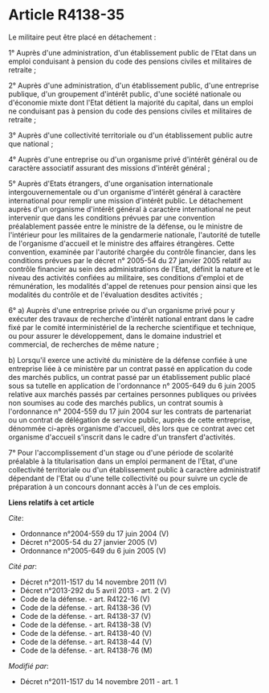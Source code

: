 # Article R4138-35

Le militaire peut être placé en détachement : 

1° Auprès d'une administration, d'un établissement public de l'Etat dans un emploi conduisant à pension du code des pensions
civiles et militaires de retraite ; 

2° Auprès d'une administration, d'un établissement public, d'une entreprise publique, d'un groupement d'intérêt public, d'une
société nationale ou d'économie mixte dont l'Etat détient la majorité du capital, dans un emploi ne conduisant pas à pension
du code des pensions civiles et militaires de retraite ; 

3° Auprès d'une collectivité territoriale ou d'un établissement public autre que national ; 

4° Auprès d'une entreprise ou d'un organisme privé d'intérêt général ou de caractère associatif assurant des missions
d'intérêt général ; 

5° Auprès d'Etats étrangers, d'une organisation internationale intergouvernementale ou d'un organisme d'intérêt général à
caractère international pour remplir une mission d'intérêt public. Le détachement auprès d'un organisme d'intérêt général à
caractère international ne peut intervenir que dans les conditions prévues par une convention préalablement passée entre le
ministre de la défense, ou le ministre de l'intérieur pour les militaires de la gendarmerie nationale, l'autorité de tutelle
de l'organisme d'accueil et le ministre des affaires étrangères. Cette convention, examinée par l'autorité chargée du
contrôle financier, dans les conditions prévues par le décret n° 2005-54 du 27 janvier 2005 relatif au contrôle financier au
sein des administrations de l'Etat, définit la nature et le niveau des activités confiées au militaire, ses conditions
d'emploi et de rémunération, les modalités d'appel de retenues pour pension ainsi que les modalités du contrôle et de
l'évaluation desdites activités ; 

6° a) Auprès d'une entreprise privée ou d'un organisme privé pour y exécuter des travaux de recherche d'intérêt national
entrant dans le cadre fixé par le comité interministériel de la recherche scientifique et technique, ou pour assurer le
développement, dans le domaine industriel et commercial, de recherches de même nature ; 

b) Lorsqu'il exerce une activité du ministère de la défense confiée à une entreprise liée à ce ministère par un contrat passé
en application du code des marchés publics, un contrat passé par un établissement public placé sous sa tutelle en application
de l'ordonnance n° 2005-649 du 6 juin 2005 relative aux marchés passés par certaines personnes publiques ou privées non
soumises au code des marchés publics, un contrat soumis à l'ordonnance n° 2004-559 du 17 juin 2004 sur les contrats de
partenariat ou un contrat de délégation de service public, auprès de cette entreprise, dénommée ci-après organisme d'accueil,
dès lors que ce contrat avec cet organisme d'accueil s'inscrit dans le cadre d'un transfert d'activités. 

7° Pour l'accomplissement d'un stage ou d'une période de scolarité préalable à la titularisation dans un emploi permanent de
l'Etat, d'une collectivité territoriale ou d'un établissement public à caractère administratif dépendant de l'Etat ou d'une
telle collectivité ou pour suivre un cycle de préparation à un concours donnant accès à l'un de ces emplois.

**Liens relatifs à cet article**

_Cite_:

  - Ordonnance n°2004-559 du 17 juin 2004 (V)
  - Décret n°2005-54 du 27 janvier 2005 (V)
  - Ordonnance n°2005-649 du 6 juin 2005 (V)

_Cité par_:

  - Décret n°2011-1517 du 14 novembre 2011 (V)
  - Décret n°2013-292 du 5 avril 2013 - art. 2 (V)
  - Code de la défense. - art. R4122-16 (V)
  - Code de la défense. - art. R4138-36 (V)
  - Code de la défense. - art. R4138-37 (V)
  - Code de la défense. - art. R4138-38 (V)
  - Code de la défense. - art. R4138-40 (V)
  - Code de la défense. - art. R4138-44 (V)
  - Code de la défense. - art. R4138-76 (M)

_Modifié par_:

  - Décret n°2011-1517 du 14 novembre 2011 - art. 1
